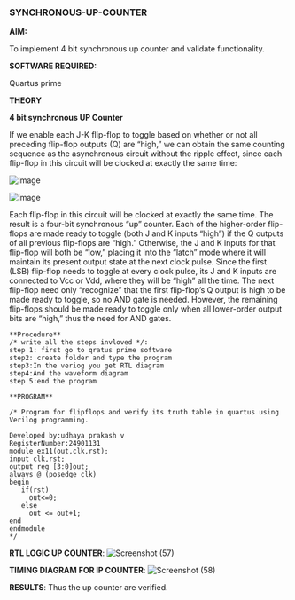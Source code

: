 ### SYNCHRONOUS-UP-COUNTER

**AIM:**

To implement 4 bit synchronous up counter and validate functionality.

**SOFTWARE REQUIRED:**

Quartus prime

**THEORY**

**4 bit synchronous UP Counter**

If we enable each J-K flip-flop to toggle based on whether or not all preceding flip-flop outputs (Q) are “high,” we can obtain the same counting sequence as the asynchronous circuit without the ripple effect, since each flip-flop in this circuit will be clocked at exactly the same time:

![image](https://github.com/naavaneetha/SYNCHRONOUS-UP-COUNTER/assets/154305477/d5db3fa0-e413-404c-b80e-b2f39d82e7e8)


![image](https://github.com/naavaneetha/SYNCHRONOUS-UP-COUNTER/assets/154305477/52cb61eb-d04b-442d-810c-31185a68410b)

Each flip-flop in this circuit will be clocked at exactly the same time.
The result is a four-bit synchronous “up” counter. Each of the higher-order flip-flops are made ready to toggle (both J and K inputs “high”) if the Q outputs of all previous flip-flops are “high.”
Otherwise, the J and K inputs for that flip-flop will both be “low,” placing it into the “latch” mode where it will maintain its present output state at the next clock pulse.
Since the first (LSB) flip-flop needs to toggle at every clock pulse, its J and K inputs are connected to Vcc or Vdd, where they will be “high” all the time.
The next flip-flop need only “recognize” that the first flip-flop’s Q output is high to be made ready to toggle, so no AND gate is needed.
However, the remaining flip-flops should be made ready to toggle only when all lower-order output bits are “high,” thus the need for AND gates.
```
**Procedure**
/* write all the steps invloved */:
step 1: first go to qratus prime software
step2: create folder and type the program
step3:In the veriog you get RTL diagram
step4:And the waveform diagram
step 5:end the program 
```
```
**PROGRAM**

/* Program for flipflops and verify its truth table in quartus using Verilog programming. 

Developed by:udhaya prakash v
RegisterNumber:24901131
module ex11(out,clk,rst);
input clk,rst;
output reg [3:0]out;
always @ (posedge clk)
begin
   if(rst)
     out<=0;
   else 
     out <= out+1;
end
endmodule
*/
```
**RTL LOGIC UP COUNTER**:
![Screenshot (57)](https://github.com/user-attachments/assets/d368ef32-06be-42e5-8c04-9f2627a54fd5)



**TIMING DIAGRAM FOR IP COUNTER**:
![Screenshot (58)](https://github.com/user-attachments/assets/e9b70097-29b7-4cc6-b9d6-60d073b46604)


**RESULTS**:
Thus the up counter are verified.
